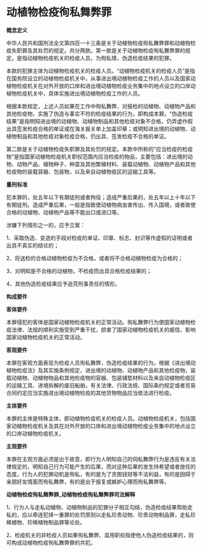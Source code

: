 #  动植物检疫徇私舞弊罪



**概念定义**

中华人民共和国刑法全文第四百一十三条是关于动植物检疫徇私舞弊罪和动植物检疫失职罪及其处罚的规定。共分两款。第一款是关于动植物检疫徇私舞弊罪的规定。是指动植物检疫机关的检疫人员，为徇私情，伪造检疫结果的犯罪。

本款的犯罪主体为动植物检疫机关的检疫人员。“动植物检疫机关的检疫人员”是指在国务院设立的动植物检疫机关中，从事进出境动植物检疫工作的人员以及国家动植物检疫机关在对外开放的口岸和进出境动植物检疫业务集中的地点设立的口岸动植物检疫机关中，具体实施进出境动植物检疫工作的人员。

根据本款规定，上述人员如果在工作中徇私舞弊，对报检的动植物、动植物产品和其他检疫物，实施了伪造与事实不符的检疫结果的行为，即构成本罪。“伪造检疫结果”是指明知进出境的动植物、动植物制品和其他检疫对象不合格，仍弄虚作假出具签发检疫合格的单证或在海关报关单上加盖印章；或明知进出境的动植物、动植物制品和其他检疫对象检疫合格，仍出具、签发检疫不合格的单证。

第二款是关于动植物检疫失职罪及其处罚的规定。本款中所称的“应当检疫的检疫物”是指国家动植物检疫机关职权范围内应当检疫的物品，主要包括：进出境的动物、动物产品、植物种子、种苗及其他繁殖材料、装载动植物、动植物产品和其他检疫物的装载容器、包装物，以及来自动植物疫区的运输工具等。

**量刑标准**

犯本罪的，处五年以下有期徒刑或者拘役；造成严重后果的，处五年以上十年以下有期徒刑。造成严重后果，一般是指致使动植物病虫害传出、传入国境，或者致使合格的动植物、动植物产品等不能出口或进口等。

涉嫌下列情形之一的，应予立案：

1、采取伪造、变造的手段对检疫的单证、印章、标志、封识等作虚假的证明或者出具不真实的结论的；

2、将送检的合格动植物检疫为不合格，或者将不合格动植物检疫为合格的；

3、对明知是不合格的动植物，不检疫而出具合格检疫结果的；

4、其他伪造检疫结果应予追究刑事责任的情形。



**构成要件**

**客体要件**

本罪侵犯的客体是国家动植物检疫机关的正常活动。徇私舞弊行为使国家动植物检疫法律、法规的顺利实施受到严重干扰，损害了国家动植物检疫机关的威信，影响国家动植物检疫机关的正常活动。

**客观要件**

本罪在客观方面表现为检疫人员徇私舞弊，伪造检疫结果的行为。根据《进出境动植物检疫法》及其实施条例规定，进出境的动植物、动植物产品和其他检疫物，装载动植物、动植物物品和其他检疫物的容器、包装铺垫材料以及来自动植物检疫区的运输工具、进境拆解的废旧船舶，有关法律、行政法规、国际条约规定或者贸易合同约定应当实施进出境动植物检疫的其他货物物品应当依法进行检疫。

**主体要件**

本罪的主体是特殊主体，即动植物检疫机关的检疫人员。动植物检疫机关，包括国家动植物检疫机关及其在对外开放的口岸和进出境动植物检疫业务集中的地点设立的口岸动植物检疫机关。

**主观要件**

本罪在主观方面必须是出于故意，即行为人明知自己的伺私舞弊行为是违反有关法律规定的，明知自己行为可能产生的后果，而对这种后果的发生持希望或者放任的态度。行为人的犯罪动机是徇私，有的是为了贪图钱财等不法利益，有的是因碍于亲朋好友情面而徇私舞弊，有的是出于报复或嫉妒心理而徇私舞弊等。

**动植物检疫徇私舞弊罪\_动植物检疫徇私舞弊罪司法解释**

1、行为人与走私动植物、动植物制品的犯罪分子相互勾结，伪造检疫结果帮助走私的，应以牵连犯择一重罪的处罚原则以走私珍贵动物、珍贵动物制品罪，走私珍稀植物、珍稀植物制品罪等论处。

2、检疫机关的非检疫人员如果徇私舞弊、滥用职权指使他人伪造检疫结果的，则可构成动植物检疫徇私舞弊罪的共犯。